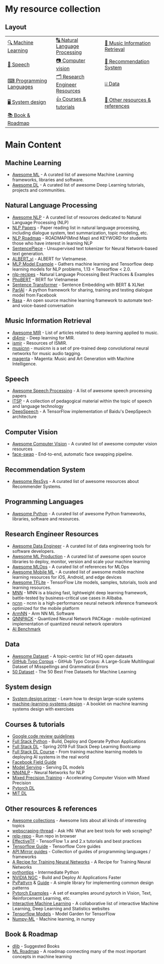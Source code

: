 # My resource collection

## Layout

| | | |
|-|-|-|
| [🔍 Machine Learning](#machine-learning) | [🔠 Natural Language Processing](#natural-language-processing) | [🎼 Music Information Retrieval](#music-information-retrieval) |
| [🤖 Speech](#speech) | [📷 Computer vision](#computer-vision) | [🛒 Recommendation System](#recommendation-system) |
| [⌨ Programming Languages](#programming-languages) | [🗂  Research Engineer Resources](#research-engineer-resources) | [⌸ Data](#data) |
| [🖥️ System design](#system-design) | [👍 Courses & tutorials](#courses--tutorials) | [📌 Other resources & references](#other-resources--references) |
| [📚 Book & Roadmap](#book--roadmap) | | |


# Main Content

## Machine Learning
* [Awesome ML](https://github.com/josephmisiti/awesome-machine-learning) - A curated list of awesome Machine Learning frameworks, libraries and software.
* [Awesome DL](https://github.com/ChristosChristofidis/awesome-deep-learning) - A curated list of awesome Deep Learning tutorials, projects and communities.

## Natural Language Processing
* [Awesome NLP](https://github.com/keon/awesome-nlp) - A curated list of resources dedicated to Natural Language Processing (NLP)
* [NLP Papers](https://github.com/iwangjian/Paper-Reading) - Paper reading list in natural language processing, including dialogue system, text summarization, topic modeling, etc.
* [NLP Roadmap](https://github.com/graykode/nlp-roadmap) - ROADMAP(Mind Map) and KEYWORD for students those who have interest in learning NLP
* [SentencePiece](https://github.com/google/sentencepiece) - Unsupervised text tokenizer for Neural Network-based text generation.
* [ALBERT_vi](https://github.com/ngoanpv/albert_vi) - ALBERT for Vietnamese.
* [MLP Model Example](https://github.com/huseinzol05/NLP-Models-Tensorflow) - Gathers machine learning and Tensorflow deep learning models for NLP problems, 1.13 < Tensorflow < 2.0.
* [nlp-recipes](https://github.com/microsoft/nlp-recipes/) - Natural Language Processing Best Practices & Examples
* [PhoBERT](https://github.com/VinAIResearch/PhoBERT) - BERT for Vietnamese
* [Sentence Transformer](https://github.com/UKPLab/sentence-transformers) - Sentence Embedding with BERT & XLNet
* [ParlAI](https://github.com/facebookresearch/ParlAI) - A python framework for sharing, training and testing dialogue model from Facebook
* [Rasa](https://github.com/RasaHQ/rasa) - An open source machine learning framework to automate text-and voice-based conversation

## Music Information Retrieval
* [Awesome MIR](https://github.com/ybayle/awesome-deep-learning-music) - List of articles related to deep learning applied to music.
* [dl4mir](https://github.com/keunwoochoi/dl4mir) - Deep learning for MIR.
* [ismir](https://ismir.net/resources/) - Resources of ISMIR.
* [musicnn](https://github.com/jordipons/musicnn) - musicnn is a set of pre-trained deep convolutional neural networks for music audio tagging.
* [magenta](https://github.com/tensorflow/magenta) - Magenta: Music and Art Generation with Machine Intelligence.

## Speech
* [Awesome Speech Processing](https://github.com/zzw922cn/awesome-speech-recognition-speech-synthesis-papers) - A list of awesome speech processing papers
* [ITSP](https://wiki.aalto.fi/display/ITSP) - A collection of pedagogical material within the topic of speech and language technology
* [DeepSpeech](https://github.com/mozilla/DeepSpeech) - A TensorFlow implementation of Baidu's DeepSpeech architecture

## Computer Vision
* [Awesome Computer Vision](https://github.com/jbhuang0604/awesome-computer-vision) - A curated list of awesome computer vision resources
* [face-swap](https://github.com/YuvalNirkin/face_swap) - End-to-end, automatic face swapping pipeline.

## Recommendation System
* [Awesome ResSys](https://github.com/gaolinjie/awesome-recommender-systems) - A curated list of awesome resources about Recommender Systems.

## Programming Languages
* [Awesome Python](https://github.com/vinta/awesome-python) - A curated list of awesome Python frameworks, libraries, software and resources.

## Research Engineer Resources
* [Awesome Data Engineer](https://github.com/igorbarinov/awesome-data-engineering) - A curated list of data engineering tools for software developers.
* [Awesome ML Production](https://github.com/EthicalML/awesome-production-machine-learning) - A curated list of awesome open source libraries to deploy, monitor, version and scale your machine learning
* [Awesome MLOps](https://github.com/visenger/awesome-mlops) - A curated list of references for MLOps
* [Awesome Mobile ML](https://github.com/fritzlabs/Awesome-Mobile-Machine-Learning) - A curated list of awesome mobile machine learning resources for iOS, Android, and edge devices
* [Awesome TFLite](https://github.com/margaretmz/awesome-tensorflow-lite) - TensorFlow Lite models, samples, tutorials, tools and learning resources.
* [MNN](https://github.com/alibaba/MNN) - MNN is a blazing fast, lightweight deep learning framework, battle-tested by business-critical use cases in Alibaba.
* [ncnn](https://github.com/Tencent/ncnn) - ncnn is a high-performance neural network inference framework optimized for the mobile platform
* [ArmNN](https://github.com/ARM-software/armnn) - Arm NN ML Software
* [QNNPACK](https://github.com/pytorch/QNNPACK) - Quantized Neural Network PACKage - mobile-optimized implementation of quantized neural network operators
* [AI Benchmark](http://ai-benchmark.com/)

## Data
* [Awesome Dataset](https://github.com/awesomedata/awesome-public-datasets) - A topic-centric list of HQ open datasets
* [GitHub Typo Corpus](https://github.com/mhagiwara/github-typo-corpus) - GitHub Typo Corpus: A Large-Scale Multilingual Dataset of Misspellings and Grammatical Errors
* [50 Dataset](https://lionbridge.ai/datasets/the-50-best-free-datasets-for-machine-learning/?fbclid=IwAR2BMsLq1qUdxM3NR5wqVg0hpkvnULybUWOX2W5eJ0ThCRrV9a7r2TuxKP8) - The 50 Best Free Datasets for Machine Learning

## System design
* [System design primer](https://github.com/donnemartin/system-design-primer) - Learn how to design large-scale systems
* [machine-learning-systems-design](https://github.com/chiphuyen/machine-learning-systems-design) - A booklet on machine learning systems design with exercises

## Courses & tutorials
* [Google code review guidelines](https://google.github.io/eng-practices)
* [Full Stack Python](https://www.fullstackpython.com/) - Build, Deploy and Operate Python Applications
* [Full Stack DL](https://fullstackdeeplearning.com/march2019) - Spring 2019 Full Stack Deep Learning Bootcamp
* [Full Stack DL Course](https://course.fullstackdeeplearning.com/) - From training machine learning models to deploying AI systems in the real world
* [Facebook Field Guide](https://research.fb.com/blog/2018/05/the-facebook-field-guide-to-machine-learning-video-series/)
* [Model Serving](https://viblo.asia/p/model-serving-trien-khai-machine-learning-model-len-production-voi-tensorflow-serving-deploy-machine-learning-model-in-production-with-tensorflow-serving-XL6lAvvN5ek) - Serving DL models
* [NN4NLP](http://phontron.com/class/nn4nlp2017/) - Neural Networks for NLP
* [Mixed Precision Training](https://nvlabs.github.io/eccv2020-mixed-precision-tutorial/) - Accelerating Computer Vision with Mixed Precision
* [Pytorch DL](https://atcold.github.io/pytorch-Deep-Learning/)
* [MIT DL](https://github.com/lexfridman/mit-deep-learning)

## Other resources & references
* [Awesome collections](https://github.com/sindresorhus/awesome) - Awesome lists about all kinds of interesting topics
* [webscraping-thread](https://news.ycombinator.com/item?id=15694118) - Ask HN: What are best tools for web scraping?
* [relp-repo](https://repl.it/site/blog/github) - Run repo in browser
* [EffectiveTF](https://github.com/vahidk/EffectiveTensorflow) - TensorFlow 1.x and 2.x tutorials and best practices
* [Tensorflow Guide](https://www.tensorflow.org/guide) - Tensorflow Core guides
* [API Mirror guides](https://apimirror.com/tensorflow~guide/) - Collection of guides of programming languages / frameworks
* [A Recipe for Training Neural Networks](https://karpathy.github.io/2019/04/25/recipe/) - A Recipe for Training Neural Networks
* [pythontips](http://book.pythontips.com/en/latest/) - Intermediate Python
* [NVIDIA NGC](https://ngc.nvidia.com) - Build and Deploy AI Applications Faster
* [PyPattyrn](https://github.com/tylerlaberge/PyPattyrn) & [Guide](https://python-patterns.guide/) - A simple library for implementing common design patterns
* [Pytorch Examples](https://github.com/pytorch/examples) - A set of examples around pytorch in Vision, Text, Reinforcement Learning, etc.
* [Interactive Machine Learning](https://github.com/stared/interactive-machine-learning-list/) - A collaborative list of interactive Machine Learning, Deep Learning and Statistics websites
* [Tensorflow Models](https://github.com/tensorflow/models) - Model Garden for TensorFlow
* [Numpy-ML](https://github.com/ddbourgin/numpy-ml) - Machine learning, in numpy

## Book & Roadmap 
* [dlib](http://dlib.net/books.html) - Suggested Books
* [ML Roadmap](https://github.com/mrdbourke/machine-learning-roadmap) - A roadmap connecting many of the most important concepts in machine learning
